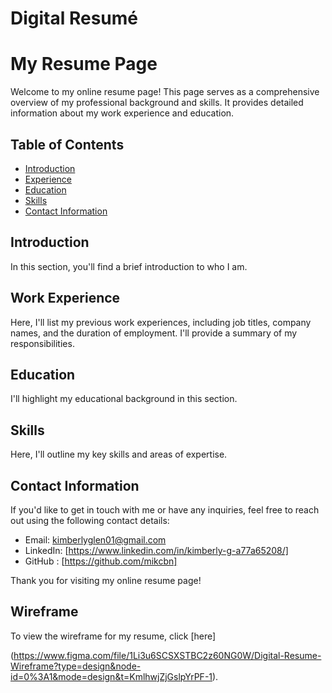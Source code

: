 # Digital Resumé
 # My Resume Page

Welcome to my online resume page! This page serves as a comprehensive overview of my professional background and skills. It provides detailed information about my work experience and education.

## Table of Contents
- [Introduction](#introduction)
- [Experience](#experience)
- [Education](#education)
- [Skills](#skills)
- [Contact Information](#contact-information)

## Introduction
In this section, you'll find a brief introduction to who I am. 

## Work Experience
Here, I'll list my previous work experiences, including job titles, company names, and the duration of employment. I'll provide a summary of my responsibilities.

## Education
I'll highlight my educational background in this section.

## Skills
Here, I'll outline my key skills and areas of expertise.
## Contact Information
If you'd like to get in touch with me or have any inquiries, feel free to reach out using the following contact details:
- Email: kimberlyglen01@gmail.com
- LinkedIn: [https://www.linkedin.com/in/kimberly-g-a77a65208/]
- GitHub : [https://github.com/mikcbn]

Thank you for visiting my online resume page!


## Wireframe
To view the wireframe for my resume, click [here]

(https://www.figma.com/file/1Li3u6SCSXSTBC2z60NG0W/Digital-Resume-Wireframe?type=design&node-id=0%3A1&mode=design&t=KmlhwjZjGslpYrPF-1).


